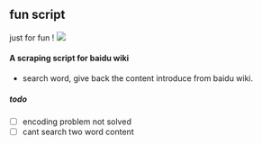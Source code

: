 ## fun script 

just for fun !
![](https://img.buzzfeed.com/buzzfeed-static/static/2018-08/13/21/campaign_images/buzzfeed-prod-web-02/how-well-do-you-remember-the-fun-song-from-sponge-2-16123-1534210617-0_dblbig.jpg)

#### A scraping script for baidu wiki
- search word, give back the content introduce from baidu wiki.
##### todo
- [ ] encoding problem not solved
- [ ] cant search two word content